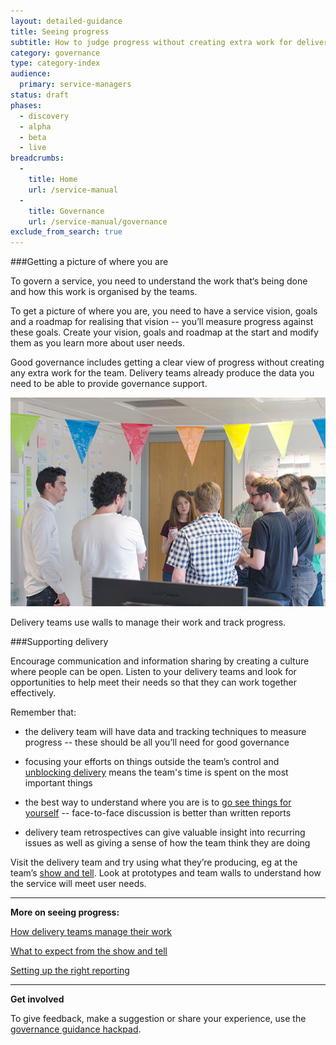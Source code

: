 ```yaml
---
layout: detailed-guidance
title: Seeing progress
subtitle: How to judge progress without creating extra work for delivery teams
category: governance
type: category-index
audience:
  primary: service-managers
status: draft
phases:
  - discovery
  - alpha
  - beta
  - live
breadcrumbs:
  -
    title: Home
    url: /service-manual
  -
    title: Governance
    url: /service-manual/governance
exclude_from_search: true
---
```



###Getting a picture of where you are

To govern a service, you need to understand the work that‘s being done and how this work is organised by the teams.

To get a picture of where you are, you need to have a service vision, goals and a roadmap for realising that vision -- you’ll measure progress against these goals. Create your vision, goals and roadmap at the start and modify them as you learn more about user needs.

Good governance includes getting a clear view of progress without creating any extra work for the team. Delivery teams already produce the data you need to be able to provide governance support. 

<img src="/service-manual/assets/images/governance/team-around-wall.jpg" alt="Delivery teams use walls to manage their work and track progress"/>

Delivery teams use walls to manage their work and track progress.

###Supporting delivery

Encourage communication and information sharing by creating a culture where people can be open. Listen to your delivery teams and look for opportunities to help meet their needs so that they can work together effectively.

Remember that:

+ the delivery team will have data and tracking techniques to measure progress -- these should be all you’ll need for good governance

+ focusing your efforts on things outside the team’s control and [unblocking delivery](/service-manual/governance/governance-principles#dont-slow-down-delivery) means the team's time is spent on the most important things

+ the best way to understand where you are is to [go see things for yourself](/service-manual/governance/governance-principles#go-see-for-yourself) -- face-to-face discussion is better than written reports

+ delivery team retrospectives can give valuable insight into recurring issues as well as giving a sense of how the team think they are doing

Visit the delivery team and try using what they’re producing, eg at the team’s [show and tell](/service-manual/governance/what-to-expect-from-the-show-and-tell). Look at prototypes and team walls to understand how the service will meet user needs.

<hr>

**More on seeing progress:**

[How delivery teams manage their work](/service-manual/governance/how-delivery-teams-manage-their-work)

[What to expect from the show and tell](/service-manual/governance/what-to-expect-from-the-show-and-tell)

[Setting up the right reporting](/service-manual/governance/setting-up-the-right-reporting)

<hr>

**Get involved**

To give feedback, make a suggestion or share your experience, use the [governance guidance hackpad](https://gds-governance-guidance.hackpad.com/Seeing-progress-h6bB6pSDJDV).
